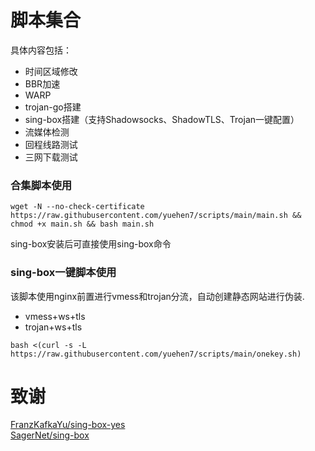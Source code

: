 # 脚本集合

具体内容包括：
* 时间区域修改
* BBR加速
* WARP
* trojan-go搭建
* sing-box搭建（支持Shadowsocks、ShadowTLS、Trojan一键配置）
* 流媒体检测
* 回程线路测试
* 三网下载测试

### 合集脚本使用

```
wget -N --no-check-certificate https://raw.githubusercontent.com/yuehen7/scripts/main/main.sh && chmod +x main.sh && bash main.sh
```

sing-box安装后可直接使用sing-box命令

### sing-box一键脚本使用

该脚本使用nginx前置进行vmess和trojan分流，自动创建静态网站进行伪装.
* vmess+ws+tls
* trojan+ws+tls

```
bash <(curl -s -L https://raw.githubusercontent.com/yuehen7/scripts/main/onekey.sh)
```





# 致谢  
[FranzKafkaYu/sing-box-yes](https://github.com/FranzKafkaYu/sing-box-yes)
<br/>
[SagerNet/sing-box](https://github.com/SagerNet/sing-box)  
